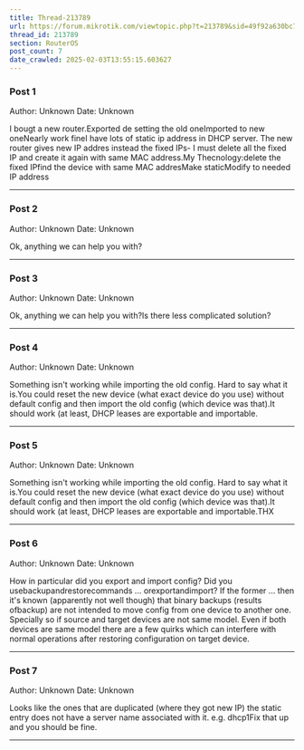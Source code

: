 ```yaml
---
title: Thread-213789
url: https://forum.mikrotik.com/viewtopic.php?t=213789&sid=49f92a630bc7970d8ca50523be880e8f
thread_id: 213789
section: RouterOS
post_count: 7
date_crawled: 2025-02-03T13:55:15.603627
---
```


### Post 1
Author: Unknown
Date: Unknown

I bougt a new router.Exported de setting the old oneImported to new oneNearly work fineI have lots of static ip address in DHCP server. The new router gives new IP addres instead the fixed IPs- I must delete all the fixed IP and create it again with same MAC address.My Thecnology:delete the fixed IPfind the device with same MAC addresMake staticModify to needed IP address

---
### Post 2
Author: Unknown
Date: Unknown

Ok, anything we can help you with?

---
### Post 3
Author: Unknown
Date: Unknown

Ok, anything we can help you with?Is there less complicated solution?

---
### Post 4
Author: Unknown
Date: Unknown

Something isn't working while importing the old config. Hard to say what it is.You could reset the new device (what exact device do you use) without default config and then import the old config (which device was that).It should work (at least, DHCP leases are exportable and importable.

---
### Post 5
Author: Unknown
Date: Unknown

Something isn't working while importing the old config. Hard to say what it is.You could reset the new device (what exact device do you use) without default config and then import the old config (which device was that).It should work (at least, DHCP leases are exportable and importable.THX

---
### Post 6
Author: Unknown
Date: Unknown

How in particular did you export and import config? Did you usebackupandrestorecommands ... orexportandimport? If the former ... then it's known (apparently not well though) that binary backups (results ofbackup) are not intended to move config from one device to another one. Specially so if source and target devices are not same model. Even if both devices are same model there are a few quirks which can interfere with normal operations after restoring configuration on target device.

---
### Post 7
Author: Unknown
Date: Unknown

Looks like the ones that are duplicated (where they got new IP) the static entry does not have a server name associated with it. e.g. dhcp1Fix that up and you should be fine.

---
